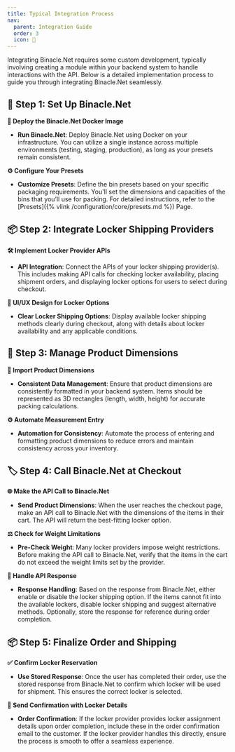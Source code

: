 ```yaml
---
title: Typical Integration Process
nav:
  parent: Integration Guide
  order: 3
  icon: 🌟
---
```


Integrating Binacle.Net requires some custom development, typically involving creating a module within your backend system to handle interactions with the API. Below is a detailed implementation process to guide you through integrating Binacle.Net seamlessly.



## 🔧 Step 1: Set Up Binacle.Net

**🚀 Deploy the Binacle.Net Docker Image**
- **Run Binacle.Net**: Deploy Binacle.Net using Docker on your infrastructure. You can utilize a single instance across multiple environments (testing, staging, production), as long as your presets remain consistent.

**⚙️ Configure Your Presets**
- **Customize Presets**: Define the bin presets based on your specific packaging requirements. You'll set the dimensions and capacities of the bins that you’ll use for packing. For detailed instructions, refer to the [Presets]({% vlink /configuration/core/presets.md %}) Page.


## 📦 Step 2: Integrate Locker Shipping Providers

**🛠️ Implement Locker Provider APIs**
- **API Integration**: Connect the APIs of your locker shipping provider(s). This includes making API calls for checking locker availability, placing shipment orders, and displaying locker options for users to select during checkout.

**🎨 UI/UX Design for Locker Options**
- **Clear Locker Shipping Options**: Display available locker shipping methods clearly during checkout, along with details about locker availability and any applicable conditions.

## 📏 Step 3: Manage Product Dimensions

**📝 Import Product Dimensions**
- **Consistent Data Management**: Ensure that product dimensions are consistently formatted in your backend system. Items should be represented as 3D rectangles (length, width, height) for accurate packing calculations.

**⚙️ Automate Measurement Entry**
- **Automation for Consistency**: Automate the process of entering and formatting product dimensions to reduce errors and maintain consistency across your inventory.

## 🏷️ Step 4: Call Binacle.Net at Checkout

**🌐 Make the API Call to Binacle.Net**
- **Send Product Dimensions**: When the user reaches the checkout page, make an API call to Binacle.Net with the dimensions of the items in their cart. The API will return the best-fitting locker option.

**⚖️ Check for Weight Limitations**
- **Pre-Check Weight**: Many locker providers impose weight restrictions. Before making the API call to Binacle.Net, verify that the items in the cart do not exceed the weight limits set by the provider.

**🧩 Handle API Response**
- **Response Handling**: Based on the response from Binacle.Net, either enable or disable the locker shipping option. If the items cannot fit into the available lockers, disable locker shipping and suggest alternative methods. Optionally, store the response for reference during order completion.


## 📦 Step 5: Finalize Order and Shipping

**✅ Confirm Locker Reservation**
- **Use Stored Response**: Once the user has completed their order, use the stored response from Binacle.Net to confirm which locker will be used for shipment. This ensures the correct locker is selected.

**📧 Send Confirmation with Locker Details**
- **Order Confirmation**: If the locker provider provides locker assignment details upon order completion, include these in the order confirmation email to the customer. If the locker provider handles this directly, ensure the process is smooth to offer a seamless experience.